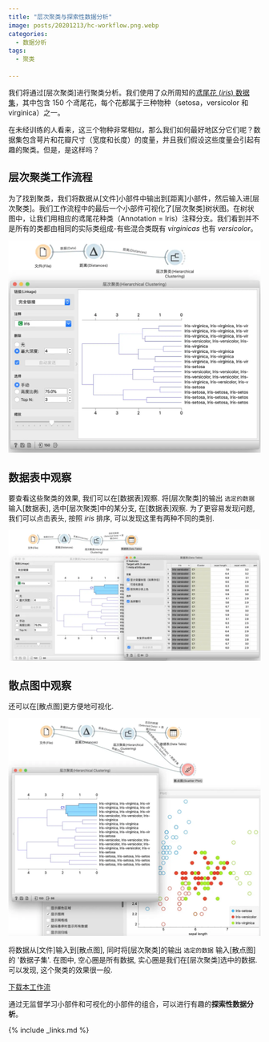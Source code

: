 ```yaml
---
title: "层次聚类与探索性数据分析"
image: posts/20201213/hc-workflow.png.webp
categories:
  - 数据分析
tags:
  - 聚类

---
```



我们将通过[层次聚类]进行聚类分析。我们使用了众所周知的[鸢尾花 (*iris*) 数据集](https://en.wikipedia.org/wiki/Iris_flower_data_set)，其中包含 150 个鸢尾花，每个花都属于三种物种（setosa，versicolor 和 virginica）之一。






在未经训练的人看来，这三个物种非常相似，那么我们如何最好地区分它们呢？数据集包含萼片和花瓣尺寸（宽度和长度）的度量，并且我们假设这些度量会引起有趣的聚类。但是，是这样吗？

## 层次聚类工作流程
为了找到聚类，我们将数据从[文件]小部件中输出到[距离]小部件，然后输入进[层次聚类]。我们工作流程中的最后一个小部件可视化了[层次聚类]树状图。在树状图中，让我们用相应的鸢尾花种类（Annotation = Iris）注释分支。我们看到并不是所有的类都由相同的实际类组成-有些混合类既有 *virginicas* 也有 *versicolor*。

![](/assets/images/posts/20201213/hc-workflow.png.webp)


## 数据表中观察
要查看这些聚类的效果, 我们可以在[数据表]观察. 将[层次聚类]的输出 `选定的数据` 输入[数据表], 选中[层次聚类]中的某分支, 在[数据表]观察. 为了更容易发现问题, 我们可以点击表头, 按照 *iris* 排序, 可以发现这里有两种不同的类别. 

![](/assets/images/posts/20201213/hc-datatable.png.webp)

## 散点图中观察
还可以在[散点图]更方便地可视化.

![](/assets/images/posts/20201213/hc-scatterplot.png.webp)

将数据从[文件]输入到[散点图], 同时将[层次聚类]的输出 `选定的数据` 输入[散点图]的 '数据子集'. 在图中, 空心圈是所有数据, 实心圈是我们在[层次聚类]选中的数据. 可以发现, 这个聚类的效果很一般.

[<i class="fas fa-cloud-download-alt"></i>下载本工作流](/assets/workflows/2020/hc-eda.ows)

通过无监督学习小部件和可视化的小部件的组合，可以进行有趣的**探索性数据分析**。

{% include _links.md %}